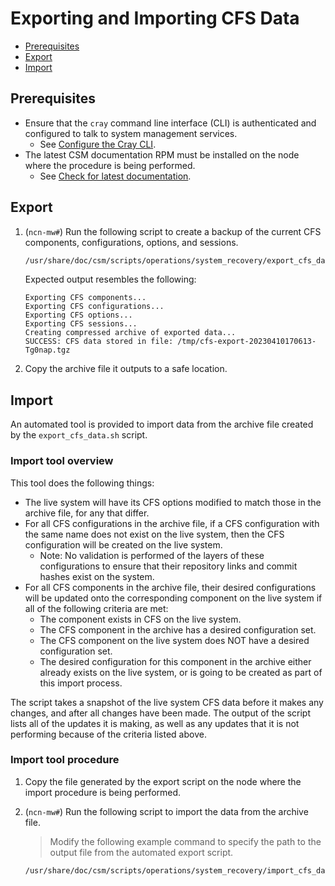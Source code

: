 # Exporting and Importing CFS Data

- [Prerequisites](#prerequisites)
- [Export](#export)
- [Import](#import)

## Prerequisites

- Ensure that the `cray` command line interface (CLI) is authenticated and configured to talk to system management services.
  - See [Configure the Cray CLI](../configure_cray_cli.md).
- The latest CSM documentation RPM must be installed on the node where the procedure is being performed.
  - See [Check for latest documentation](../../update_product_stream/README.md#check-for-latest-documentation).

## Export

1. (`ncn-mw#`) Run the following script to create a backup of the current CFS components, configurations, options, and sessions.

   ```bash
   /usr/share/doc/csm/scripts/operations/system_recovery/export_cfs_data.sh
   ```

   Expected output resembles the following:

   ```text
   Exporting CFS components...
   Exporting CFS configurations...
   Exporting CFS options...
   Exporting CFS sessions...
   Creating compressed archive of exported data...
   SUCCESS: CFS data stored in file: /tmp/cfs-export-20230410170613-Tg0nap.tgz
   ```

1. Copy the archive file it outputs to a safe location.

## Import

An automated tool is provided to import data from the archive file created by the `export_cfs_data.sh` script.

### Import tool overview

This tool does the following things:

- The live system will have its CFS options modified to match those in the archive file, for any that differ.
- For all CFS configurations in the archive file, if a CFS configuration with the same name does not exist on the live
  system, then the CFS configuration will be created on the live system.
  - Note: No validation is performed of the layers of these configurations to ensure that their repository links and commit hashes
    exist on the system.
- For all CFS components in the archive file, their desired configurations will be updated onto the corresponding component on the live
  system if all of the following criteria are met:
  - The component exists in CFS on the live system.
  - The CFS component in the archive has a desired configuration set.
  - The CFS component on the live system does NOT have a desired configuration set.
  - The desired configuration for this component in the archive either already exists on the live system, or is going to be created
    as part of this import process.

The script takes a snapshot of the live system CFS data before it makes any changes, and after all changes have been made.
The output of the script lists all of the updates it is making, as well as any updates that it is not performing because of the
criteria listed above.

### Import tool procedure

1. Copy the file generated by the export script on the node where the import procedure is being performed.

1. (`ncn-mw#`) Run the following script to import the data from the archive file.

   > Modify the following example command to specify the path to the output file from the automated export script.

   ```bash
   /usr/share/doc/csm/scripts/operations/system_recovery/import_cfs_data.sh /tmp/cfs-export-20230410170613-Tg0nap.tgz
   ```
